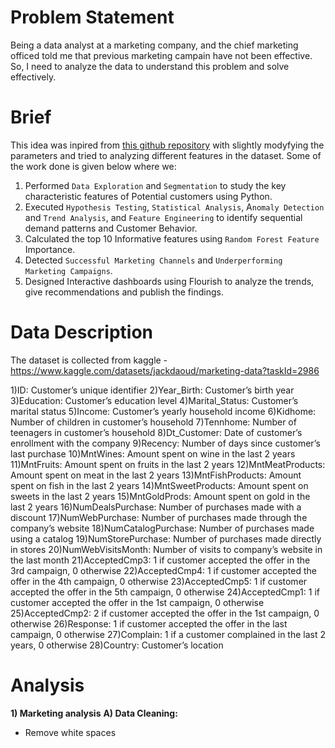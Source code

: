 
# Problem Statement
Being a data analyst at a marketing company, and the chief marketing officed told me that previous marketing campain have not been effective. So, I need to analyze the data to understand this problem and solve effectively.

# Brief
This idea was inpired from [this github repository](https://github.com/adiag321/CRM-Analysis-for-Marketing-data) with slightly modyfying the parameters and tried to analyzing different features in the dataset. Some of the work done is given below where we: 
1) Performed `Data Exploration` and `Segmentation` to study the key characteristic features of Potential customers using Python.
2) Executed `Hypothesis Testing`, `Statistical Analysis`, A`nomaly Detection` and `Trend Analysis`, and `Feature Engineering` to identify sequential demand patterns and Customer Behavior.
3) Calculated the top 10 Informative features using `Random Forest Feature` Importance.
4) Detected `Successful Marketing Channels` and `Underperforming Marketing Campaigns`.
5) Designed Interactive dashboards using Flourish to analyze the trends, give recommendations and publish the findings.

# Data Description
The dataset is collected from kaggle - https://www.kaggle.com/datasets/jackdaoud/marketing-data?taskId=2986

1)ID: Customer’s unique identifier
2)Year_Birth: Customer’s birth year
3)Education: Customer’s education level
4)Marital_Status: Customer’s marital status
5)Income: Customer’s yearly household income
6)Kidhome: Number of children in customer’s household
7)Tennhome: Number of teenagers in customer’s household
8)Dt_Customer: Date of customer’s enrollment with the company
9)Recency: Number of days since customer’s last purchase
10)MntWines: Amount spent on wine in the last 2 years
11)MntFruits: Amount spent on fruits in the last 2 years
12)MntMeatProducts: Amount spent on meat in the last 2 years
13)MntFishProducts: Amount spent on fish in the last 2 years
14)MntSweetProducts: Amount spent on sweets in the last 2 years
15)MntGoldProds: Amount spent on gold in the last 2 years
16)NumDealsPurchase: Number of purchases made with a discount
17)NumWebPurchase: Number of purchases made through the company’s website
18)NumCatalogPurchase: Number of purchases made using a catalog
19)NumStorePurchase: Number of purchases made directly in stores
20)NumWebVisitsMonth: Number of visits to company’s website in the last month
21)AcceptedCmp3: 1 if customer accepted the offer in the 3rd campaign, 0 otherwise
22)AcceptedCmp4: 1 if customer accepted the offer in the 4th campaign, 0 otherwise
23)AcceptedCmp5: 1 if customer accepted the offer in the 5th campaign, 0 otherwise
24)AcceptedCmp1: 1 if customer accepted the offer in the 1st campaign, 0 otherwise
25)AcceptedCmp2: 2 if customer accepted the offer in the 1st campaign, 0 otherwise
26)Response: 1 if customer accepted the offer in the last campaign, 0 otherwise
27)Complain: 1 if a customer complained in the last 2 years, 0 otherwise
28)Country: Customer’s location

# Analysis
**1) Marketing analysis**
**A) Data Cleaning:**
- Remove white spaces 